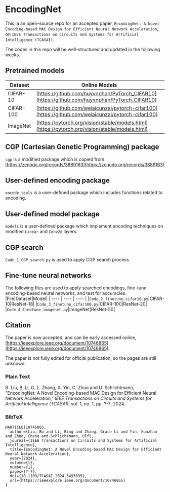 # EncodingNet
This ia an open-source repo for an accepted paper, `EncodingNet: A Novel Encoding-based MAC Design for Efficient Neural Network Acceleration`, on `IEEE Transactions on Circuits and Systems for Artificial Intelligence (TCASAI)`. 

The codes in this repo will be well-structured and updated in the following weeks.

## Pretrained models
|  Dataset   | Online Models  |
|  ----  | ----  |
| CIFAR-10  | [https://github.com/huyvnphan/PyTorch_CIFAR10](https://github.com/huyvnphan/PyTorch_CIFAR10) |
| CIFAR-100  | [https://github.com/weiaicunzai/pytorch-cifar100](https://github.com/weiaicunzai/pytorch-cifar100) |
| ImageNet | [https://pytorch.org/vision/stable/models.html](https://pytorch.org/vision/stable/models.html)    |

## CGP (Cartesian Genetic Programming) package
`cgp` is a modified package which is copied from [https://zenodo.org/records/3889163](https://zenodo.org/records/3889163)

## User-defined encoding package
`encode_tools` is a user-defined package which includes functions related to encoding.

## User-defined model package
`models` is a user-defined package which implement encoding techniques on modified `Linear` and `Conv2d` layers.

## CGP search
`Code_1_CGP_search.py` is used to apply CGP search process.

## Fine-tune neural networks
The following files are used to apply searched encodings, fine-tune encoding-based neural networks, and test for accuracies. 
|File|Dataset|Model|
| ---- | ---- | ---- |
|`Code_2_finetune_cifar10.py`|CIFAR-10|ResNet-18|
|`Code_3_finetune_cifar100.py`|CIFAR-100|ResNet-20|
|`Code_4_finetune_imagenet.py`|ImageNet|ResNet-50|

<!--
## Verilog code
An example Verilog code of one column in 64×64 MAC array is shown in `/verilog/PE_colunm_Bo_64.v`. 
### Systolic array, exact multiplier, exact adder

![trad-exact-mul-exact-add](/verilog/trad/exact-mul-exact-add.svg)

<div id="mm" class="msgbox"><pre><span class="msg_none">Running Icarus Verilog simulator...</span>
<span class="msg_none">VCD info: dumping is suppressed.</span>
<span class="msg_none">a_left * w_in + sum_in =    1 *    1 +      2 =      3, sum_out =      3 (00003 at 15 ps)</span>
<span class="msg_none">a_left * w_in + sum_in =   -2 *    1 +     -3 =     -5, sum_out =     -5 (1fffb at 25 ps)</span>
<span class="msg_none">a_left * w_in + sum_in =    3 *    1 +     -4 =     -1, sum_out =     -1 (1ffff at 35 ps)</span>
<span class="msg_none">a_left * w_in + sum_in =   -4 *    1 +      5 =      1, sum_out =      1 (00001 at 45 ps)</span>
<span class="msg_none">a_left * w_in + sum_in =    1 *   -1 +      2 =      1, sum_out =      1 (00001 at 65 ps)</span>
<span class="msg_none">a_left * w_in + sum_in =   -2 *   -1 +     -3 =     -1, sum_out =     -1 (1ffff at 75 ps)</span>
<span class="msg_none">a_left * w_in + sum_in =    3 *   -1 +     -4 =     -7, sum_out =     -7 (1fff9 at 85 ps)</span>
<span class="msg_none">a_left * w_in + sum_in =   -4 *   -1 +      5 =      9, sum_out =      9 (00009 at 95 ps)</span>
<span class="msg_hint">Hint: Total mismatched samples is 0 out of 0 samples</span>
<span class="msg_none"></span>
<span class="msg_none">Simulation finished at 100 ps</span>
<span class="msg_none">Mismatches: 0 in 0 samples</span>
<span class="msg_none"></span></pre></div>
-->

## Citation
The paper is now accepted, and can be early accessed online, [https://ieeexplore.ieee.org/document/10746865](https://ieeexplore.ieee.org/document/10746865). 

The paper is not fully edited for official publication, so the pages are still unknown.

### Plain Text

B. Liu, B. Li, G. L. Zhang, X. Yin, C. Zhuo and U. Schlichtmann, "EncodingNet: A Novel Encoding-based MAC Design for Efficient Neural Network Acceleration," _IEEE Transactions on Circuits and Systems for Artificial Intelligence (TCASAI)_, vol. 1, no. 1, pp. ?-?, 2024.


### BibTeX
```
@ARTICLE{10746865,
  author={Liu, Bo and Li, Bing and Zhang, Grace Li and Yin, Xunzhao and Zhuo, Cheng and Schlichtmann, Ulf},
  journal={IEEE Transactions on Circuits and Systems for Artificial Intelligence}, 
  title={EncodingNet: A Novel Encoding-based MAC Design for Efficient Neural Network Acceleration}, 
  year={2024},
  volume={1},
  number={1},
  pages={?-?},
  doi={10.1109/TCASAI.2024.3493035},
  url={https://ieeexplore.ieee.org/document/10746865}
}
```
